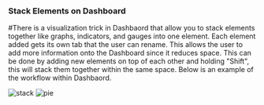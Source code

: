 ### Stack Elements on Dashboard 

#There is a visualization trick in Dashbaord that allow you to stack elements together like graphs, indicators, and gauges into one element. Each element added gets its own tab that the user can rename. 
This allows the user to add more information onto the Dashboard since it reduces space.
This can be done by adding new elements on top of each other and holding "Shift", this will stack them together within the same space. Below is an example of the workflow within Dashbaord.


![stack](https://github.com/rylee1999/RGoerlitzTechLog/assets/146375958/f6f52538-7aef-4e0b-91d2-e42098ed7339)      ![pie](https://github.com/rylee1999/RGoerlitzTechLog/assets/146375958/3885eebc-7fa3-4c21-b0bc-46de4508a775)









